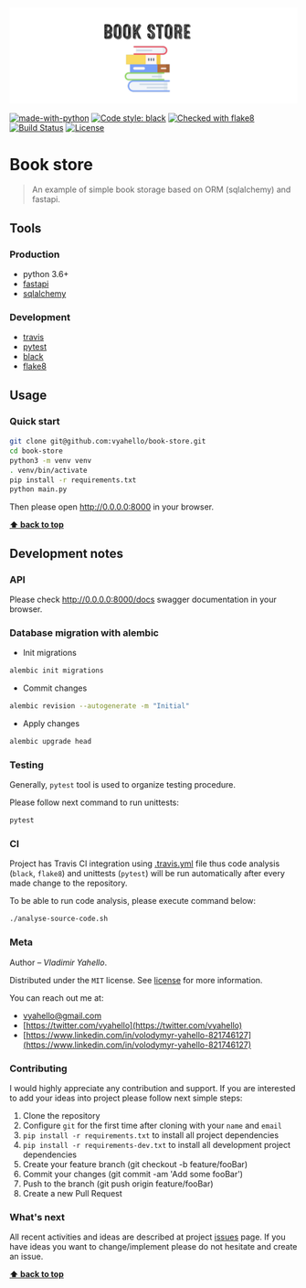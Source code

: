 ![Screenshot](logo.png)

[![made-with-python](https://img.shields.io/badge/Made%20with-Python-1f425f.svg)](https://www.python.org/)
[![Code style: black](https://img.shields.io/badge/code%20style-black-000000.svg)](https://github.com/psf/black)
[![Checked with flake8](https://img.shields.io/badge/flake8-checked-blue)](http://flake8.pycqa.org/)
[![Build Status](https://app.travis-ci.com/vyahello/book-store.svg?branch=main)](https://app.travis-ci.com/github/vyahello/book-store)
[![License](https://img.shields.io/badge/license-MIT-green.svg)](LICENSE.md)

# Book store
> An example of simple book storage based on ORM (sqlalchemy) and fastapi.

## Tools

### Production
- python 3.6+
- [fastapi](https://fastapi.tiangolo.com/)
- [sqlalchemy](https://www.sqlalchemy.org)

### Development

- [travis](https://travis-ci.org/)
- [pytest](https://pypi.org/project/pytest/)
- [black](https://black.readthedocs.io/en/stable/)
- [flake8](http://flake8.pycqa.org/en/latest/)

## Usage

### Quick start

```bash
git clone git@github.com:vyahello/book-store.git
cd book-store
python3 -m venv venv 
. venv/bin/activate
pip install -r requirements.txt
python main.py
```

Then please open http://0.0.0.0:8000 in your browser.

**[⬆ back to top](#book-store)**

## Development notes

### API 

Please check http://0.0.0.0:8000/docs swagger documentation in your browser.

### Database migration with alembic
- Init migrations 
```bash
alembic init migrations
```
- Commit changes
```bash
alembic revision --autogenerate -m "Initial"
```
- Apply changes
```bash
alembic upgrade head
```

### Testing

Generally, `pytest` tool is used to organize testing procedure.

Please follow next command to run unittests:
```bash
pytest
```

### CI

Project has Travis CI integration using [.travis.yml](.travis.yml) file thus code analysis (`black`, `flake8`) and unittests (`pytest`) will be run automatically after every made change to the repository.

To be able to run code analysis, please execute command below:
```bash
./analyse-source-code.sh
```

### Meta

Author – _Vladimir Yahello_. 

Distributed under the `MIT` license. See [license](LICENSE.md) for more information.

You can reach out me at:
* [vyahello@gmail.com](vyahello@gmail.com)
* [https://twitter.com/vyahello](https://twitter.com/vyahello)
* [https://www.linkedin.com/in/volodymyr-yahello-821746127](https://www.linkedin.com/in/volodymyr-yahello-821746127)

### Contributing

I would highly appreciate any contribution and support. If you are interested to add your ideas into project please follow next simple steps:

1. Clone the repository
2. Configure `git` for the first time after cloning with your `name` and `email`
3. `pip install -r requirements.txt` to install all project dependencies
4. `pip install -r requirements-dev.txt` to install all development project dependencies
5. Create your feature branch (git checkout -b feature/fooBar)
6. Commit your changes (git commit -am 'Add some fooBar')
7. Push to the branch (git push origin feature/fooBar)
8. Create a new Pull Request

### What's next

All recent activities and ideas are described at project [issues](https://github.com/vyahello/book-store/issues) page. 
If you have ideas you want to change/implement please do not hesitate and create an issue.

**[⬆ back to top](#book-store)**